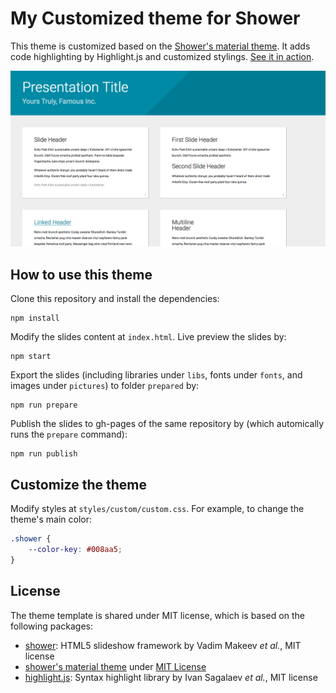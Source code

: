 # My Customized theme for Shower
This theme is customized based on the [Shower's material theme][material
theme].  It adds code highlighting by Highlight.js and customized stylings.
[See it in action][gh-pages].

![theme screenshot](pictures/canvas.png)

[material theme]: https://github.com/shower/material
[gh-pages]: https://blog.liang2.tw/my_shower_theme/



## How to use this theme
Clone this repository and install the dependencies:

    npm install

Modify the slides content at `index.html`. Live preview the slides by:

    npm start

Export the slides (including libraries under `libs`, fonts under `fonts`, and
images under `pictures`) to folder `prepared` by:

    npm run prepare

Publish the slides to gh-pages of the same repository by (which automically
runs the `prepare` command):

    npm run publish



## Customize the theme
Modify styles at `styles/custom/custom.css`. For example, to change the theme's main color:

```css
.shower {
    --color-key: #008aa5;
}
```


## License
The theme template is shared under MIT license, which is based on the following packages:

- [shower]: HTML5 slideshow framework by Vadim Makeev *et al.*, MIT license
- [shower's material theme][material theme] under [MIT License](LICENSE.md)
- [highlight.js]: Syntax highlight library by Ivan Sagalaev *et al.*, MIT license

[shower]: https://github.com/shower/shower
[highlight.js]: http://highlightjs.org/
